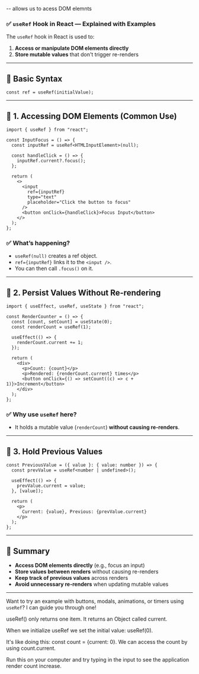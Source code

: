 -- allows us to acess DOM elemnts

### ✅ `useRef` Hook in React — Explained with Examples

The `useRef` hook in React is used to:

1. **Access or manipulate DOM elements directly**
2. **Store mutable values** that don't trigger re-renders

---

## 🔧 Basic Syntax

```tsx
const ref = useRef(initialValue);
```

---

## 🔹 1. **Accessing DOM Elements (Common Use)**

```tsx
import { useRef } from "react";

const InputFocus = () => {
  const inputRef = useRef<HTMLInputElement>(null);

  const handleClick = () => {
    inputRef.current?.focus();
  };

  return (
    <>
      <input
        ref={inputRef}
        type="text"
        placeholder="Click the button to focus"
      />
      <button onClick={handleClick}>Focus Input</button>
    </>
  );
};
```

### ✅ What’s happening?

- `useRef(null)` creates a ref object.
- `ref={inputRef}` links it to the `<input />`.
- You can then call `.focus()` on it.

---

## 🔹 2. **Persist Values Without Re-rendering**

```tsx
import { useEffect, useRef, useState } from "react";

const RenderCounter = () => {
  const [count, setCount] = useState(0);
  const renderCount = useRef(1);

  useEffect(() => {
    renderCount.current += 1;
  });

  return (
    <div>
      <p>Count: {count}</p>
      <p>Rendered: {renderCount.current} times</p>
      <button onClick={() => setCount((c) => c + 1)}>Increment</button>
    </div>
  );
};
```

### ✅ Why use `useRef` here?

- It holds a mutable value (`renderCount`) **without causing re-renders**.

---

## 🔹 3. **Hold Previous Values**

```tsx
const PreviousValue = ({ value }: { value: number }) => {
  const prevValue = useRef<number | undefined>();

  useEffect(() => {
    prevValue.current = value;
  }, [value]);

  return (
    <p>
      Current: {value}, Previous: {prevValue.current}
    </p>
  );
};
```

---

## 🧠 Summary

- **Access DOM elements directly** (e.g., focus an input)
- **Store values between renders** without causing re-renders
- **Keep track of previous values** across renders
- **Avoid unnecessary re-renders** when updating mutable values

---

Want to try an example with buttons, modals, animations, or timers using `useRef`? I can guide you through one!

useRef() only returns one item. It returns an Object called current.

When we initialize useRef we set the initial value: useRef(0).

It's like doing this: const count = {current: 0}. We can access the count by using count.current.

Run this on your computer and try typing in the input to see the application render count increase.
